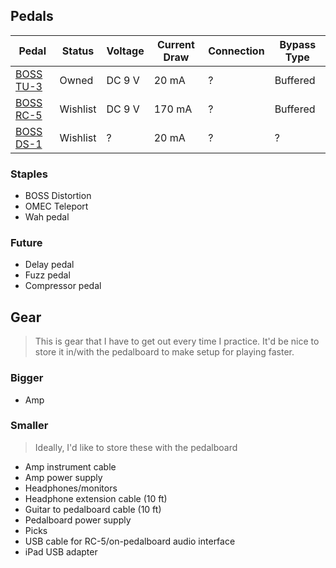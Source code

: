 ## Pedals

|Pedal|Status|Voltage|Current Draw|Connection|Bypass Type|
|---|---|---|---|---|--|
|[BOSS TU-3](https://www.boss.info/us/products/tu-3/specifications/)|Owned|DC 9 V|20 mA|?|Buffered|
|[BOSS RC-5](https://www.boss.info/us/products/rc-5/specifications/)|Wishlist|DC 9 V|170 mA|?|Buffered|
|[BOSS DS-1](https://www.boss.info/us/products/ds-1/specifications/)|Wishlist|?|20 mA|?|?|

### Staples

- BOSS Distortion
- OMEC Teleport
- Wah pedal

### Future

- Delay pedal
- Fuzz pedal
- Compressor pedal

## Gear

> This is gear that I have to get out every time I practice. It'd be nice to store it in/with the pedalboard to make setup for playing faster.

### Bigger

- Amp

### Smaller

> Ideally, I'd like to store these with the pedalboard

- Amp instrument cable
- Amp power supply
- Headphones/monitors
- Headphone extension cable (10 ft)
- Guitar to pedalboard cable (10 ft)
- Pedalboard power supply
- Picks
- USB cable for RC-5/on-pedalboard audio interface
- iPad USB adapter
